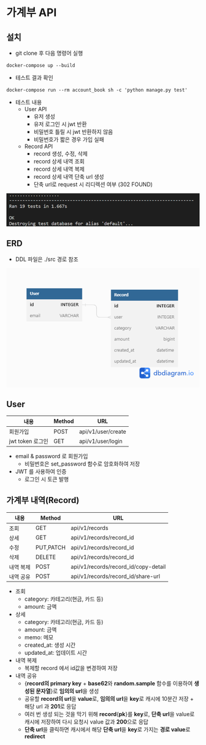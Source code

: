 # 가계부 API

## 설치
- git clone 후 다음 명령어 실행
```
docker-compose up --build
```
- 테스트 결과 확인
```
docker-compose run --rm account_book sh -c 'python manage.py test'
```
- 테스트 내용
  - User API
    - 유저 생성
    - 유저 로그인 시 jwt 반환
    - 비밀번호 틀릴 시 jwt 반환하지 않음
    - 비밀번호가 짧은 경우 가입 실패
  - Record API
    - record 생성, 수정, 삭제
    - record 상세 내역 조회
    - record 상세 내역 복제
    - record 상세 내역 단축  url 생성
    - 단축 url로 request 시 리디렉션 여부 (302 FOUND)
  
<img src='./images/test.PNG'>

## ERD
- DDL 파일은 ./src 경로 참조
<img src='./images/ERD.png'>

## User
| 내용             | Method | URL                |
| ---------------- | ------ | ------------------ |
| 회원가입         | POST   | api/v1/user/create |
| jwt token 로그인 | GET    | api/v1/user/login  |

- email & password 로 회원가입
  - 비밀번호은 set_password 함수로 암호화하여 저장
- JWT 를 사용하여 인증
  - 로그인 시 토큰 발행


## 가계부 내역(Record)

| 내용      | Method    | URL                                  |
| --------- | --------- | ------------------------------------ |
| 조회      | GET       | api/v1/records                       |
| 상세      | GET       | api/v1/records/record_id             |
| 수정      | PUT,PATCH | api/v1/records/record_id             |
| 삭제      | DELETE    | api/v1/records/record_id             |
| 내역 복제 | POST      | api/v1/records/record_id/copy-detail |
| 내역 공유 | POST      | api/v1/records/record_id/share-url   |

- 조회
  - category: 카테고리(현금, 카드 등)
  - amount: 금액 
- 상세
  - category: 카테고리(현금, 카드 등)
  - amount: 금액 
  - memo: 메모
  - created_at: 생성 시간
  - updated_at: 업데이트 시간
- 내역 복제
  - 복제할 record 에서 id값을 변경하여 저장
- 내역 공유
  - {**record의 primary key** + **base62**와 **random.sample** 함수를 이용하여 **생성된 문자열**}로 **임의의 url**을 생성
  - 공유할 **record의 url**을 **value**로, **임의의 url**을 **key**로 캐시에 10분간 저장 + 해당 url 과 **201**로 응답
  - 여러 번 생성 되는 것을 막기 위해 **record**{**pk**}를 **key**로, **단축 url**을 value로 캐시에 저장하여 다시 요청시 value 값과 **200**으로 응답
  -  **단축 url**을 클릭하면 캐시에서 해당 **단축 url**을 **key**로 가지는 **경로 value**로 **redirect**